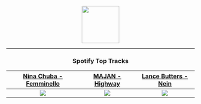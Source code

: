 <p align="center">
  <a href="https://www.tobiasmichael.de">
    <img src="https://tm-website-static.s3.eu-central-1.amazonaws.com/logo.png" width="100" height="100"/>
  </a>
</p>

---

<h3 align="center">Spotify Top Tracks</h3>

[Nina Chuba - Femminello](https://open.spotify.com/track/2OtxLwlSCxWQQ03h4jZyPP)|[MAJAN - Highway](https://open.spotify.com/track/5RB4USJPDagDJpo4UdqJnY)|[Lance Butters - Nein](https://open.spotify.com/track/0E3Yf1eqb8OkxKG6L1fpk8)
:---:|:----:|:----:
<img src="https://i.scdn.co/image/ab67616d00001e02bfb66877e7f8cc4c98de05e3"/>|<img src="https://i.scdn.co/image/ab67616d00001e020b5834b0a704ad8de59121ef"/>|<img src="https://i.scdn.co/image/ab67616d00001e02628a787a4e71bf510c3f2dd0"/>